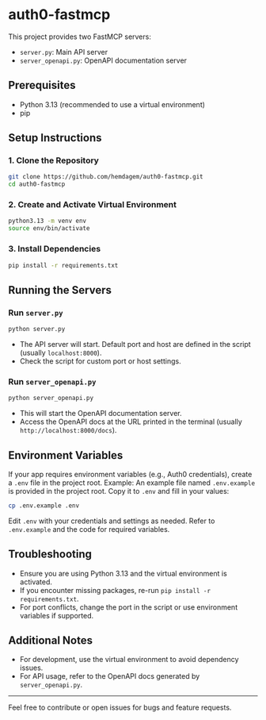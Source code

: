 # auth0-fastmcp

This project provides two FastMCP servers:
- `server.py`: Main API server
- `server_openapi.py`: OpenAPI documentation server

## Prerequisites
- Python 3.13 (recommended to use a virtual environment)
- pip

## Setup Instructions

### 1. Clone the Repository
```bash
git clone https://github.com/hemdagem/auth0-fastmcp.git
cd auth0-fastmcp
```

### 2. Create and Activate Virtual Environment
```bash
python3.13 -m venv env
source env/bin/activate
```

### 3. Install Dependencies
```bash
pip install -r requirements.txt
```

## Running the Servers

### Run `server.py`
```bash
python server.py
```

- The API server will start. Default port and host are defined in the script (usually `localhost:8000`).
- Check the script for custom port or host settings.

### Run `server_openapi.py`
```bash
python server_openapi.py
```

- This will start the OpenAPI documentation server.
- Access the OpenAPI docs at the URL printed in the terminal (usually `http://localhost:8000/docs`).

## Environment Variables
If your app requires environment variables (e.g., Auth0 credentials), create a `.env` file in the project root. Example:
An example file named `.env.example` is provided in the project root. Copy it to `.env` and fill in your values:
```bash
cp .env.example .env
```
Edit `.env` with your credentials and settings as needed.
Refer to `.env.example` and the code for required variables.

## Troubleshooting
- Ensure you are using Python 3.13 and the virtual environment is activated.
- If you encounter missing packages, re-run `pip install -r requirements.txt`.
- For port conflicts, change the port in the script or use environment variables if supported.

## Additional Notes
- For development, use the virtual environment to avoid dependency issues.
- For API usage, refer to the OpenAPI docs generated by `server_openapi.py`.

---

Feel free to contribute or open issues for bugs and feature requests.
